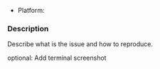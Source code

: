 * Platform:

### Description

Describe what is the issue and how to reproduce.

optional: Add terminal screenshot
